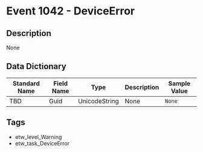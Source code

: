 # Event 1042 - DeviceError

## Description
None

## Data Dictionary
|Standard Name|Field Name|Type|Description|Sample Value|
|---|---|---|---|---|
|TBD|Guid|UnicodeString|None|`None`|

## Tags
* etw_level_Warning
* etw_task_DeviceError